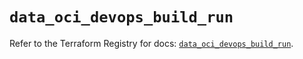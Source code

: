 # `data_oci_devops_build_run`

Refer to the Terraform Registry for docs: [`data_oci_devops_build_run`](https://registry.terraform.io/providers/oracle/oci/6.18.0/docs/data-sources/devops_build_run).
